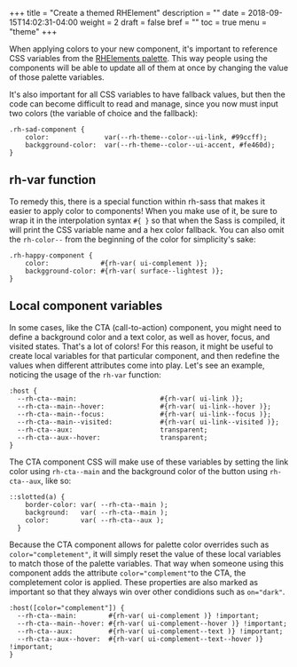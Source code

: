 +++
title = "Create a themed RHElement"
description = ""
date = 2018-09-15T14:02:31-04:00
weight = 2
draft = false
bref = ""
toc = true
menu = "theme"
+++


When applying colors to your new component, it's important to reference CSS variables from the <a href="https://github.com/RHElements/rhelements/blob/master/elements/rh-sass/variables/_colors.scss" target="_blank">RHElements palette</a>. This way people using the components will be able to update all of them at once by changing the value of those palette variables.

It's also important for all CSS variables to have fallback values, but then the code can become difficult to read and manage, since you now must input two colors (the variable of choice and the fallback):

    .rh-sad-component {
        color:              var(--rh-theme--color--ui-link, #99ccff);
        backgground-color:  var(--rh-theme--color--ui-accent, #fe460d);
    }

## rh-var function

To remedy this, there is a special function within rh-sass that makes it easier to apply color to components! When you make use of it, be sure to wrap it in the interpolation syntax `#{ }` so that when the Sass is compiled, it will print the CSS variable name and a hex color fallback. You can also omit the `rh-color--` from the beginning of the color for simplicity's sake:

    .rh-happy-component {
        color:             #{rh-var( ui-complement )};
        backgground-color: #{rh-var( surface--lightest )};
    }




## Local component variables

In some cases, like the CTA (call-to-action) component, you might need to define a background color and a text color, as well as hover, focus, and visited states. That's a lot of colors! For this reason, it might be useful to create local variables for that particular component, and then redefine the values when different attributes come into play. Let's see an example, noticing the usage of the `rh-var` function:


	:host {
	  --rh-cta--main:                     #{rh-var( ui-link )};
	  --rh-cta--main--hover:              #{rh-var( ui-link--hover )};
	  --rh-cta--main--focus:              #{rh-var( ui-link--focus )};
	  --rh-cta--main--visited:            #{rh-var( ui-link--visited )};
	  --rh-cta--aux:                      transparent;
	  --rh-cta--aux--hover:               transparent;
	}

The CTA component CSS will make use of these variables by setting the link color using `rh-cta--main` and the background color of the button using `rh-cta--aux`, like so:

	::slotted(a) {
	    border-color: var( --rh-cta--main );
	    background:   var( --rh-cta--main );
	    color:        var( --rh-cta--aux );
	  }

Because the CTA component allows for palette color overrides such as `color="completement"`, it will simply reset the value of these local variables to match those of the palette variables. That way when someone using this component adds the attribute `color="complement"`to the CTA, the completement color is applied. These properties are also marked as important so that they always win over other condidions such as `on="dark"`.

	:host([color="complement"]) {
	  --rh-cta--main:        #{rh-var( ui-complement )} !important;
	  --rh-cta--main--hover: #{rh-var( ui-complement--hover )} !important;
	  --rh-cta--aux:         #{rh-var( ui-complement--text )} !important;
	  --rh-cta--aux--hover:  #{rh-var( ui-complement--text--hover )} !important;
	}


